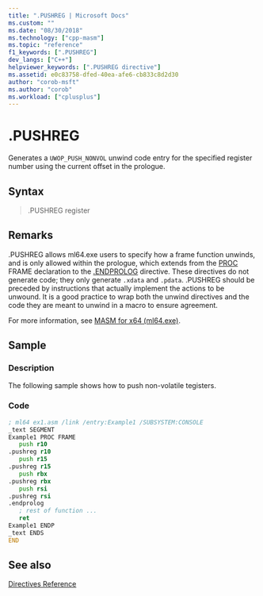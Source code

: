 ```yaml
---
title: ".PUSHREG | Microsoft Docs"
ms.custom: ""
ms.date: "08/30/2018"
ms.technology: ["cpp-masm"]
ms.topic: "reference"
f1_keywords: [".PUSHREG"]
dev_langs: ["C++"]
helpviewer_keywords: [".PUSHREG directive"]
ms.assetid: e0c83758-dfed-40ea-afe6-cb833c8d2d30
author: "corob-msft"
ms.author: "corob"
ms.workload: ["cplusplus"]
---
```

# .PUSHREG

Generates a `UWOP_PUSH_NONVOL` unwind code entry for the specified register number using the current offset in the prologue.

## Syntax

> .PUSHREG register

## Remarks

.PUSHREG allows ml64.exe users to specify how a frame function unwinds, and is only allowed within the prologue, which extends from the [PROC](../../assembler/masm/proc.md) FRAME declaration to the [.ENDPROLOG](../../assembler/masm/dot-endprolog.md) directive. These directives do not generate code; they only generate `.xdata` and `.pdata`. .PUSHREG should be preceded by instructions that actually implement the actions to be unwound. It is a good practice to wrap both the unwind directives and the code they are meant to unwind in a macro to ensure agreement.

For more information, see [MASM for x64 (ml64.exe)](../../assembler/masm/masm-for-x64-ml64-exe.md).

## Sample

### Description

The following sample shows how to push non-volatile tegisters.

### Code

```asm
; ml64 ex1.asm /link /entry:Example1 /SUBSYSTEM:CONSOLE
_text SEGMENT
Example1 PROC FRAME
   push r10
.pushreg r10
   push r15
.pushreg r15
   push rbx
.pushreg rbx
   push rsi
.pushreg rsi
.endprolog
   ; rest of function ...
   ret
Example1 ENDP
_text ENDS
END
```

## See also

[Directives Reference](../../assembler/masm/directives-reference.md)<br/>